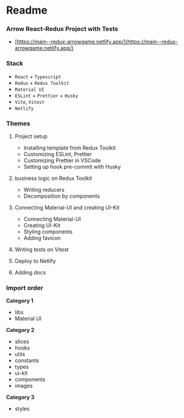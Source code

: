 # Readme

### Arrow React-Redux Project with Tests

- [https://main--redux-arrowgame.netlify.app/](https://main--redux-arrowgame.netlify.app/)

### Stack

- `React` + `Typescript`
- `Redux` + `Redux Toolkit`
- `Material UI`
- `ESLint` + `Prettier` + `Husky`
- `Vite`, `Vitest`
- `Netlify`

### Themes

1. Project setup
	- Installing template from Redux Toolkit
	- Customizing ESLint, Prettier
	- Customizing Prettier in VSCode
	- Setting up hook pre-commit with Husky

2. business logic on Redux Toolkit
	- Writing reducers
	- Decomposition by components

3. Connecting Material-UI and creating UI-Kit
	- Connecting Material-UI
	- Creating UI-Kit
	- Styling components
	- Adding favicon

4. Writing tests on Vitest

5. Deploy to Netlify
   
6. Adding docs

### Import order

**Category 1**
- libs
- Material UI

**Category 2**
- slices
- hooks
- utils
- constants
- types
- ui-kit
- components
- images

**Category 3**
- styles
 
